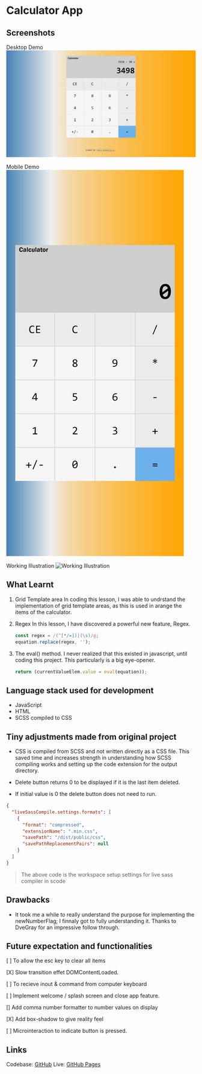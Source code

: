 # Calculator App

## Screenshots

Desktop Demo
![Desktop Demo](https://github.com/mrpaulishaili/calculator-app/blob/main/dist/public/media/desktop-view.jpg)

Mobile Demo
![Mobile Demo](https://github.com/mrpaulishaili/calculator-app/blob/main/dist/public/media/mobile-view.jpg)

Working Illustration
![Working Illustration](https://github.com/mrpaulishaili/calculator-app/blob/main/dist/public/media/illustration-calculator.gif)

## What Learnt

1. Grid Template area
   In coding this lesson, I was able to undrstand the implementation of grid template areas, as this is used in arange the items of the calculator.

2. Regex
   In this lesson, I have discovered a powerful new feature, Regex.

   ```js
   const regex = /(^[*/=])|(\s)/g;
   equation.replace(regex, '');
   ```

3. The eval() method. I never realized that this existed in javascript, until coding this project. This particularly is a big eye-opener.

   ```js
   return (currentValueElem.value = eval(equation));
   ```

## Language stack used for development

- JavaScript
- HTML
- SCSS compiled to CSS

## Tiny adjustments made from original project

- CSS is compiled from SCSS and not written directly as a CSS file. This saved time and increases strength in understanding how SCSS compiling works and setting up the code extension for the output directory.

- Delete button returns 0 to be displayed if it is the last item deleted.

- If initial value is 0 the delete button does not need to run.

```json
{
  "liveSassCompile.settings.formats": [
    {
      "format": "compressed",
      "extensionName": ".min.css",
      "savePath": "/dist/public/css",
      "savePathReplacementPairs": null
    }
  ]
}
```

> The above code is the workspace setup settings for live sass compiler in scode

## Drawbacks

- It took me a while to really understand the purpose for implementing the newNumberFlag; I finnaly got to fully understanding it. Thanks to DveGray for an impressive follow through.

## Future expectation and functionalities

[ ] To allow the esc key to clear all items

[X] Slow transition effet DOMContentLoaded.

[ ] To recieve inout & command from computer keyboard

[ ] Implement welcome / splash screen and close app feature.

[] Add comma number formatter to number values on display

[X] Add box-shadow to give reality feel

[ ] Microinteraction to indicate button is pressed.

## Links

Codebase: [GitHub](htps://github.com/)
Live: [GitHub Pages](htps://github.com/)
